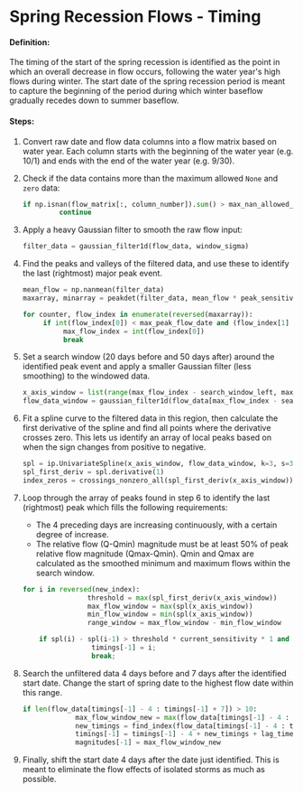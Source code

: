 # Spring Recession Flows - Timing

#### Definition:

The timing of the start of the spring recession is identified as the point in which an overall decrease in flow occurs, following the water year's high flows during winter. The start date of the spring recession period is meant to capture the beginning of the period during which winter baseflow gradually recedes down to summer baseflow.

#### Steps:

1. Convert raw date and flow data columns into a flow matrix based on water year. Each column starts with the beginning of the water year \(e.g. 10/1\) and ends with the end of the water year \(e.g. 9/30\).

2. Check if the data contains more than the maximum allowed `None` and `zero` data:

   ```py
   if np.isnan(flow_matrix[:, column_number]).sum() > max_nan_allowed_per_year or np.count_nonzero(flow_matrix[:, column_number]==0) > max_zero_allowed_per_year:
            continue
   ```

3. Apply a heavy Gaussian filter to smooth the raw flow input:

   ```py
   filter_data = gaussian_filter1d(flow_data, window_sigma)
   ```

4. Find the peaks and valleys of the filtered data, and use these to identify the last \(rightmost\) major peak event.

   ```py
   mean_flow = np.nanmean(filter_data)
   maxarray, minarray = peakdet(filter_data, mean_flow * peak_sensitivity)

   for counter, flow_index in enumerate(reversed(maxarray)):
        if int(flow_index[0]) < max_peak_flow_date and (flow_index[1] - min_flow) / flow_range > peak_filter_percentage:
             max_flow_index = int(flow_index[0])
             break
   ```

5. Set a search window \(20 days before and 50 days after\) around the identified peak event and apply a smaller Gaussian filter (less smoothing) to the windowed data.

   ```py
   x_axis_window = list(range(max_flow_index - search_window_left, max_flow_index + search_window_right))
   flow_data_window = gaussian_filter1d(flow_data[max_flow_index - search_window_left : max_flow_index + search_window_right], fit_sigma)
   ```

6. Fit a spline curve to the filtered data in this region, then calculate the first derivative of the spline and find all points where the derivative crosses zero. This lets us identify an array of local peaks based on when the sign changes from positive to negative.

   ```py
   spl = ip.UnivariateSpline(x_axis_window, flow_data_window, k=3, s=3)
   spl_first_deriv = spl.derivative(1)
   index_zeros = crossings_nonzero_all(spl_first_deriv(x_axis_window))
   ```

7. Loop through the array of peaks found in step 6 to identify the last \(rightmost\) peak which fills the following requirements:

   * The 4 preceding days are increasing continuously, with a certain degree of increase.
   * The relative flow \(Q-Qmin\) magnitude must be at least 50% of peak relative flow magnitude \(Qmax-Qmin\). Qmin and Qmax are calculated as the smoothed minimum and maximum flows within the search window.

   ```py
   for i in reversed(new_index):
                   threshold = max(spl_first_deriv(x_axis_window))
                   max_flow_window = max(spl(x_axis_window))
                   min_flow_window = min(spl(x_axis_window))
                   range_window = max_flow_window - min_flow_window

       if spl(i) - spl(i-1) > threshold * current_sensitivity * 1 and spl(i-1) - spl(i-2) > threshold * current_sensitivity * 2 and spl(i-2) - spl(i-3) > threshold * current_sensitivity * 3 and spl(i-3) - spl(i-4) > threshold * current_sensitivity * 4 and (spl(i) - min_flow_window) / range_window > min_percentage_of_max_flow:
                    timings[-1] = i;
                    break;
   ```

8. Search the unfiltered data 4 days before and 7 days after the identified start date. Change the start of spring date to the highest flow date within this range.
   ```py
   if len(flow_data[timings[-1] - 4 : timings[-1] + 7]) > 10:
                max_flow_window_new = max(flow_data[timings[-1] - 4 : timings[-1] + 7])
                new_timings = find_index(flow_data[timings[-1] - 4 : timings[-1] + 7], max_flow_window_new)
                timings[-1] = timings[-1] - 4 + new_timings + lag_time
                magnitudes[-1] = max_flow_window_new
   ```
9. Finally, shift the start date 4 days after the date just identified. This is meant to eliminate the flow effects of isolated storms as much as possible.
